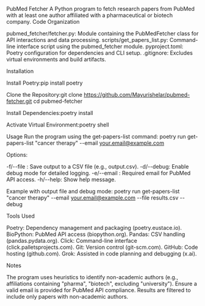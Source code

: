 PubMed Fetcher
A Python program to fetch research papers from PubMed with at least one author affiliated with a pharmaceutical or biotech company.
Code Organization

pubmed_fetcher/fetcher.py: Module containing the PubMedFetcher class for API interactions and data processing.
scripts/get_papers_list.py: Command-line interface script using the pubmed_fetcher module.
pyproject.toml: Poetry configuration for dependencies and CLI setup.
.gitignore: Excludes virtual environments and build artifacts.

Installation

Install Poetry:pip install poetry


Clone the Repository:git clone https://github.com/Mayurishelar/pubmed-fetcher.git
cd pubmed-fetcher


Install Dependencies:poetry install


Activate Virtual Environment:poetry shell



Usage
Run the program using the get-papers-list command:
poetry run get-papers-list "cancer therapy" --email your.email@example.com

Options:

-f/--file <filename>: Save output to a CSV file (e.g., output.csv).
-d/--debug: Enable debug mode for detailed logging.
-e/--email <email>: Required email for PubMed API access.
-h/--help: Show help message.

Example with output file and debug mode:
poetry run get-papers-list "cancer therapy" --email your.email@example.com --file results.csv --debug

Tools Used

Poetry: Dependency management and packaging (poetry.eustace.io).
BioPython: PubMed API access (biopython.org).
Pandas: CSV handling (pandas.pydata.org).
Click: Command-line interface (click.palletsprojects.com).
Git: Version control (git-scm.com).
GitHub: Code hosting (github.com).
Grok: Assisted in code planning and debugging (x.ai).

Notes

The program uses heuristics to identify non-academic authors (e.g., affiliations containing "pharma", "biotech", excluding "university").
Ensure a valid email is provided for PubMed API compliance.
Results are filtered to include only papers with non-academic authors.
